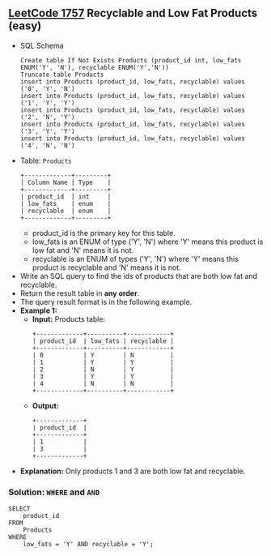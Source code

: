 ## [LeetCode 1757](https://leetcode.com/problems/recyclable-and-low-fat-products/) Recyclable and Low Fat Products (easy)

- SQL Schema
    ```mysql
    Create table If Not Exists Products (product_id int, low_fats ENUM('Y', 'N'), recyclable ENUM('Y','N'))
    Truncate table Products
    insert into Products (product_id, low_fats, recyclable) values ('0', 'Y', 'N')
    insert into Products (product_id, low_fats, recyclable) values ('1', 'Y', 'Y')
    insert into Products (product_id, low_fats, recyclable) values ('2', 'N', 'Y')
    insert into Products (product_id, low_fats, recyclable) values ('3', 'Y', 'Y')
    insert into Products (product_id, low_fats, recyclable) values ('4', 'N', 'N')
    ```
- Table: `Products`
    ```
    +-------------+---------+
    | Column Name | Type    |
    +-------------+---------+
    | product_id  | int     |
    | low_fats    | enum    |
    | recyclable  | enum    |
    +-------------+---------+
    ```
    - product_id is the primary key for this table.
    - low_fats is an ENUM of type ('Y', 'N') where 'Y' means this product is low fat and 'N' means it is not.
    - recyclable is an ENUM of types ('Y', 'N') where 'Y' means this product is recyclable and 'N' means it is not.
- Write an SQL query to find the ids of products that are both low fat and recyclable.
- Return the result table in **any order**.
- The query result format is in the following example.
- **Example 1:**
    - **Input:** Products table:
        ```
        +-------------+----------+------------+
        | product_id  | low_fats | recyclable |
        +-------------+----------+------------+
        | 0           | Y        | N          |
        | 1           | Y        | Y          |
        | 2           | N        | Y          |
        | 3           | Y        | Y          |
        | 4           | N        | N          |
        +-------------+----------+------------+
        ```
    - **Output:**
        ```
        +-------------+
        | product_id  |
        +-------------+
        | 1           |
        | 3           |
        +-------------+
        ```
- **Explanation:** Only products 1 and 3 are both low fat and recyclable.

### Solution: `WHERE` and `AND`

```mysql
SELECT
	product_id
FROM
	Products
WHERE
	low_fats = 'Y' AND recyclable = 'Y';
```


